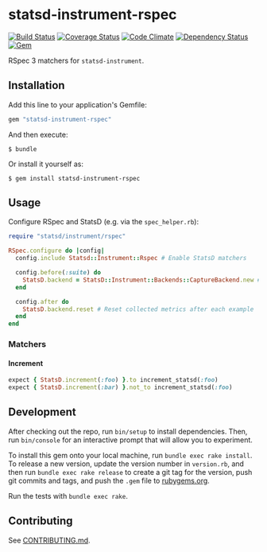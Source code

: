 # statsd-instrument-rspec

[![Build Status](https://travis-ci.org/blacklane/statsd-instrument-rspec.svg?branch=master)](https://travis-ci.org/blacklane/statsd-instrument-rspec) [![Coverage Status](https://coveralls.io/repos/blacklane/statsd-instrument-rspec/badge.svg?branch=master)](https://coveralls.io/r/blacklane/statsd-instrument-rspec?branch=master) [![Code Climate](https://codeclimate.com/github/blacklane/statsd-instrument-rspec/badges/gpa.svg)](https://codeclimate.com/github/blacklane/statsd-instrument-rspec) [![Dependency Status](https://gemnasium.com/blacklane/statsd-instrument-rspec.svg)](https://gemnasium.com/blacklane/statsd-instrument-rspec) [![Gem](https://img.shields.io/gem/v/statsd-instrument-rspec.svg)](https://rubygems.org/gems/statsd-instrument-rspec)

RSpec 3 matchers for `statsd-instrument`.

## Installation

Add this line to your application's Gemfile:

```ruby
gem "statsd-instrument-rspec"
```

And then execute:

    $ bundle

Or install it yourself as:

    $ gem install statsd-instrument-rspec

## Usage

Configure RSpec and StatsD (e.g. via the `spec_helper.rb`):

```ruby
require "statsd/instrument/rspec"

RSpec.configure do |config|
  config.include Statsd::Instrument::Rspec # Enable StatsD matchers

  config.before(:suite) do
    StatsD.backend = StatsD::Instrument::Backends::CaptureBackend.new # Use CaptureBackend
  end

  config.after do
    StatsD.backend.reset # Reset collected metrics after each example
  end
end
```

### Matchers

#### Increment

```ruby
expect { StatsD.increment(:foo) }.to increment_statsd(:foo)
expect { StatsD.increment(:bar) }.not_to increment_statsd(:foo)
```

## Development

After checking out the repo, run `bin/setup` to install dependencies. Then, run `bin/console` for an interactive prompt that will allow you to experiment.

To install this gem onto your local machine, run `bundle exec rake install`. To release a new version, update the version number in `version.rb`, and then run `bundle exec rake release` to create a git tag for the version, push git commits and tags, and push the `.gem` file to [rubygems.org](https://rubygems.org).

Run the tests with `bundle exec rake`.

## Contributing

See [CONTRIBUTING.md](../master/CONTRIBUTING.md).

